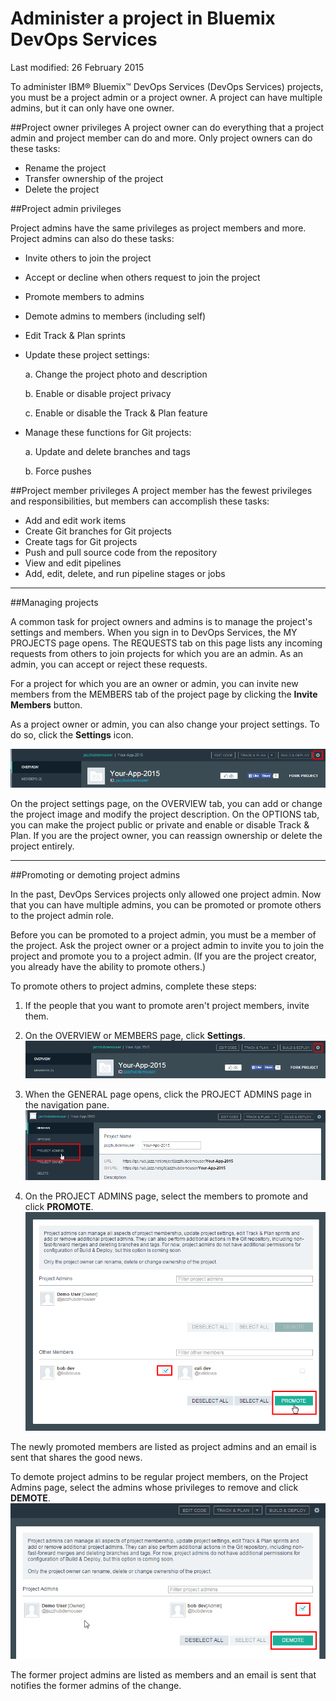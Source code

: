 # Administer a project in Bluemix DevOps Services 

Last modified: 26 February 2015

To administer IBM&reg; Bluemix&trade; DevOps Services (DevOps Services) projects, you must be a project admin or a project owner. A project can have multiple admins, but it can only have one owner. 

##Project owner privileges
A project owner can do everything that a project admin and project member can do and more. Only project owners can do these tasks:
* Rename the project
* Transfer ownership of the project
* Delete the project

##Project admin privileges

Project admins have the same privileges as project members and more. Project admins can also do these tasks:
* Invite others to join the project
* Accept or decline when others request to join the project
* Promote members to admins 
* Demote admins to members (including self)
* Edit Track & Plan sprints
* Update these project settings: 

	a. Change the project photo and description
	
	b. Enable or disable project privacy
	
	c. Enable or disable the Track & Plan feature
	
* Manage these functions for Git projects:

	a. Update and delete branches and tags
	
	b. Force pushes


##Project member privileges
A project member has the fewest privileges and responsibilities, but members can accomplish these tasks:
* Add and edit work items
* Create Git branches for Git projects
* Create tags for Git projects
* Push and pull source code from the repository
* View and edit pipelines
* Add, edit, delete, and run pipeline stages or jobs

----
##Managing projects

A common task for project owners and admins is to manage the project's settings and members. When you sign in to DevOps Services, the MY PROJECTS page opens. The REQUESTS tab on this page lists any incoming requests from others to join projects for which you are an admin. As an admin, you can accept or reject these requests. 

For a project for which you are an owner or admin, you can invite new members from the MEMBERS tab of the project page by clicking the **Invite Members** button.

As a project owner or admin, you can also change your project settings. To do so, click the **Settings** icon.

![Project settings gear icon][7]

On the project settings page, on the OVERVIEW tab, you can add or change the project image and modify the project description.  On the OPTIONS tab, you can make the project public or private and enable or disable Track & Plan. If you are the project owner, you can reassign ownership or delete the project entirely.

----
##Promoting or demoting project admins

In the past, DevOps Services projects only allowed one project admin. Now that you can have multiple admins, you can be promoted or promote others to the project admin role.

Before you can be promoted to a project admin, you must be a member of the project. Ask the project owner or a project admin to invite you to join the project and promote you to a project admin. (If you are the project creator, you already have the ability to promote others.)

To promote others to project admins, complete these steps:

1. If the people that you want to promote aren't project members, invite them. 

2. On the OVERVIEW or MEMBERS page, click **Settings**. 
![Settings button on the overview page][4]

3. When the GENERAL page opens, click the PROJECT ADMINS page in the navigation pane.
![Project Admins page link in navigation pane][5]

4. On the PROJECT ADMINS page, select the members to promote and click **PROMOTE**.
![Promote button on the project admins page][6]

The newly promoted members are listed as project admins and an email is sent that shares the good news.  

To demote project admins to be regular project members, on the Project Admins page, select the admins whose privileges to remove and click **DEMOTE**.
![Project admin selected for demotion][8]

The former project admins are listed as members and an email is sent that notifies the former admins of the change.

[1]: images/invitemembers.png
[2]: images/projadminspage1.png
[3]: images/projectoptionspage1.png
[4]: images/SettingsIcon.png
[5]: images/ProjectAdminsNav.png
[6]: images/promotemember.png
[7]: images/projectsettings.png
[8]: images/demoteadmin.png


